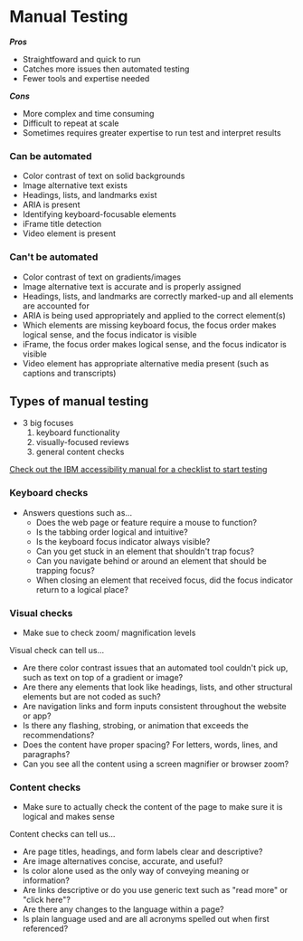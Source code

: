 # Manual Testing

**_Pros_**

-   Straightfoward and quick to run
-   Catches more issues then automated testing
-   Fewer tools and expertise needed

**_Cons_**

-   More complex and time consuming
-   Difficult to repeat at scale
-   Sometimes requires greater expertise to run test and interpret results

### Can be automated

-   Color contrast of text on solid backgrounds
-   Image alternative text exists
-   Headings, lists, and landmarks exist
-   ARIA is present
-   Identifying keyboard-focusable elements
-   iFrame title detection
-   Video element is present

### Can't be automated

-   Color contrast of text on gradients/images
-   Image alternative text is accurate and is properly assigned
-   Headings, lists, and landmarks are correctly marked-up and all elements are accounted for
-   ARIA is being used appropriately and applied to the correct element(s)
-   Which elements are missing keyboard focus, the focus order makes logical sense, and the focus indicator is visible
-   iFrame, the focus order makes logical sense, and the focus indicator is visible
-   Video element has appropriate alternative media present (such as captions and transcripts)

## Types of manual testing

-   3 big focuses
    1. keyboard functionality
    2. visually-focused reviews
    3. general content checks

[Check out the IBM accessibility manual for a checklist to start testing](https://www.ibm.com/able/toolkit/verify/manual/)

### Keyboard checks

-   Answers questions such as...
    -   Does the web page or feature require a mouse to function?
    -   Is the tabbing order logical and intuitive?
    -   Is the keyboard focus indicator always visible?
    -   Can you get stuck in an element that shouldn't trap focus?
    -   Can you navigate behind or around an element that should be trapping focus?
    -   When closing an element that received focus, did the focus indicator return to a logical place?

### Visual checks

-   Make sue to check zoom/ magnification levels

Visual check can tell us...

-   Are there color contrast issues that an automated tool couldn't pick up, such as text on top of a gradient or image?
-   Are there any elements that look like headings, lists, and other structural elements but are not coded as such?
-   Are navigation links and form inputs consistent throughout the website or app?
-   Is there any flashing, strobing, or animation that exceeds the recommendations?
-   Does the content have proper spacing? For letters, words, lines, and paragraphs?
-   Can you see all the content using a screen magnifier or browser zoom?

### Content checks

-   Make sure to actually check the content of the page to make sure it is logical and makes sense

Content checks can tell us...

-   Are page titles, headings, and form labels clear and descriptive?
-   Are image alternatives concise, accurate, and useful?
-   Is color alone used as the only way of conveying meaning or information?
-   Are links descriptive or do you use generic text such as "read more" or "click here"?
-   Are there any changes to the language within a page?
-   Is plain language used and are all acronyms spelled out when first referenced?
